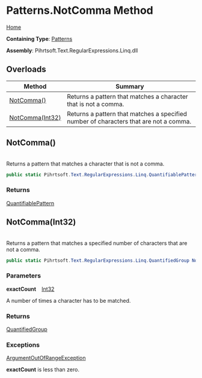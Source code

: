 # Patterns\.NotComma Method

[Home](../../../../../../README.md)

**Containing Type**: [Patterns](../README.md)

**Assembly**: Pihrtsoft\.Text\.RegularExpressions\.Linq\.dll

## Overloads

| Method | Summary |
| ------ | ------- |
| [NotComma()](#Pihrtsoft_Text_RegularExpressions_Linq_Patterns_NotComma) | Returns a pattern that matches a character that is not a comma\. |
| [NotComma(Int32)](#Pihrtsoft_Text_RegularExpressions_Linq_Patterns_NotComma_System_Int32_) | Returns a pattern that matches a specified number of characters that are not a comma\. |

## NotComma\(\) <a id="Pihrtsoft_Text_RegularExpressions_Linq_Patterns_NotComma"></a>

\
Returns a pattern that matches a character that is not a comma\.

```csharp
public static Pihrtsoft.Text.RegularExpressions.Linq.QuantifiablePattern NotComma()
```

### Returns

[QuantifiablePattern](../../QuantifiablePattern/README.md)

## NotComma\(Int32\) <a id="Pihrtsoft_Text_RegularExpressions_Linq_Patterns_NotComma_System_Int32_"></a>

\
Returns a pattern that matches a specified number of characters that are not a comma\.

```csharp
public static Pihrtsoft.Text.RegularExpressions.Linq.QuantifiedGroup NotComma(int exactCount)
```

### Parameters

**exactCount** &ensp; [Int32](https://docs.microsoft.com/en-us/dotnet/api/system.int32)

A number of times a character has to be matched\.

### Returns

[QuantifiedGroup](../../QuantifiedGroup/README.md)

### Exceptions

[ArgumentOutOfRangeException](https://docs.microsoft.com/en-us/dotnet/api/system.argumentoutofrangeexception)

**exactCount** is less than zero\.

